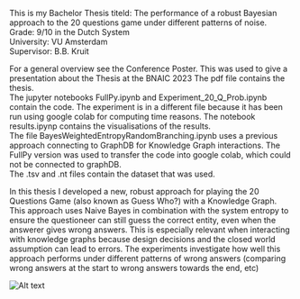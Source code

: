 This is my Bachelor Thesis titeld: The performance of a robust Bayesian approach to the 20 questions game under different patterns of noise. <br>
Grade: 9/10 in the Dutch System <br>
University: VU Amsterdam<br>
Supervisor: B.B. Kruit<br>

For a general overview see the Conference Poster. This was used to give a presentation about the Thesis at the BNAIC 2023
The pdf file contains the thesis. <br>
The jupyter notebooks FullPy.ipynb and Experiment_20_Q_Prob.ipynb contain the code. The experiment is in a different file because it has been run using google colab for computing time reasons. The notebook results.ipynp contains the visualisations of the results.<br>
The file BayesWeightedEntropyRandomBranching.ipynb uses a previous approach connecting to GraphDB for Knowledge Graph interactions. The FullPy version was used to transfer the code into google colab, which could not be connected to graphDB. <br> 
The .tsv and .nt files contain the dataset that was used. <br>

In this thesis I developed a new, robust approach for playing the 20 Questions Game (also known as Guess Who?) with a Knowledge Graph.
This approach uses Naive Bayes in combination with the system entropy to ensure the questioneer can still guess the correct entity, even when the answerer gives wrong answers.
This is especially relevant when interacting with knowledge graphs because design decisions and the closed world assumption can lead to errors. 
The experiments investigate how well this approach performs under different patterns of wrong answers (comparing wrong answers at the start to wrong answers towards the end, etc) 

![Alt text](/PosterBNAIC.jpg)
